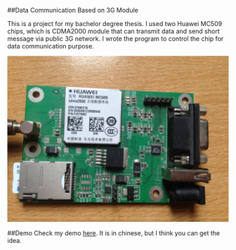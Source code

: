 ##Data Communication Based on 3G Module

This is a project for my bachelor degree thesis. I used two Huawei MC509 chips, which is CDMA2000 module that can transmit data and send short message via public 3G network. I wrote the program to control the chip for data communication purpose.

![pic](https://github.com/liangyue268/Data-Communication/raw/master/mc509.jpg)

##Demo
Check my demo [here](https://www.youtube.com/watch?v=fYo0BU2cGqE). It is in chinese, but I think you can get the idea.
